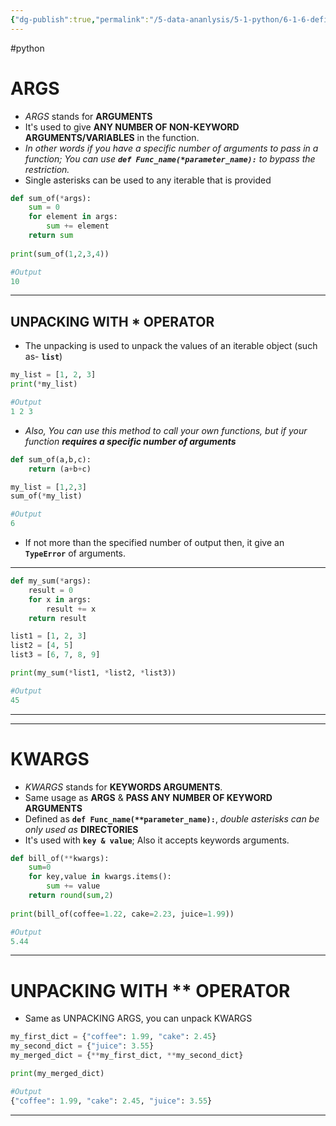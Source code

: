 ```yaml
---
{"dg-publish":true,"permalink":"/5-data-ananlysis/5-1-python/6-1-6-defining-function/2-3-6-3-args-and-kwargs/","noteIcon":""}
---
```


#python 
# ARGS
- *ARGS* stands for **ARGUMENTS** 
- It's used to give **ANY NUMBER OF NON-KEYWORD ARGUMENTS/VARIABLES** in the function.
- *In other words if you have a specific number of arguments to pass in a function; You can use **`def Func_name(*parameter_name):`** to bypass the restriction.*
- Single asterisks can be used to any iterable that is provided
```Python
def sum_of(*args):
    sum = 0
    for element in args:
        sum += element
    return sum
   
print(sum_of(1,2,3,4))

#Output
10
```

***
## UNPACKING WITH * OPERATOR 
- The unpacking is used to unpack the values of an iterable object (such as- **`list`**)
```Python
my_list = [1, 2, 3]
print(*my_list)

#Output
1 2 3
```

- *Also, You can use this method to call your own functions, but if your function **requires a specific number of arguments***
```Python 
def sum_of(a,b,c):
    return (a+b+c)

my_list = [1,2,3]
sum_of(*my_list)

#Output
6 
```

- If not more than the specified number of output then, it give an **`TypeError`** of arguments.
***
```Python
def my_sum(*args):
    result = 0
    for x in args:
        result += x
    return result

list1 = [1, 2, 3]
list2 = [4, 5]
list3 = [6, 7, 8, 9]

print(my_sum(*list1, *list2, *list3))

#Output 
45
```
***
***
# KWARGS 
- *KWARGS* stands for **KEYWORDS ARGUMENTS**.
-  Same usage as **ARGS** & **PASS ANY NUMBER OF KEYWORD ARGUMENTS**
- Defined as **`def Func_name(**parameter_name):`**, *double asterisks can be only used as* **DIRECTORIES**
- It's used with **`key & value`**; Also it accepts keywords arguments.
```Python 
def bill_of(**kwargs):
    sum=0
    for key,value in kwargs.items():
        sum += value
    return round(sum,2)
    
print(bill_of(coffee=1.22, cake=2.23, juice=1.99))

#Output
5.44
```
***
# UNPACKING WITH ** OPERATOR 
- Same as UNPACKING ARGS, you can unpack KWARGS 
```Python 
my_first_dict = {"coffee": 1.99, "cake": 2.45}
my_second_dict = {"juice": 3.55}
my_merged_dict = {**my_first_dict, **my_second_dict}

print(my_merged_dict)

#Output
{"coffee": 1.99, "cake": 2.45, "juice": 3.55}
```
***